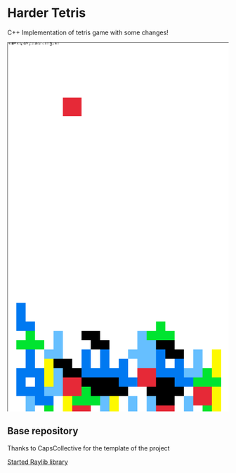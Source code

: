 # Harder Tetris 

C++ Implementation of tetris game with some changes!

![Tetris Game](https://github.com/Robdres/tetris_game/blob/main/.github/read_me.png)

## Base repository

Thanks to CapsCollective for the template of the project

[Started Raylib library](https://github.com/CapsCollective/raylib-cpp-starter/tree/main)
